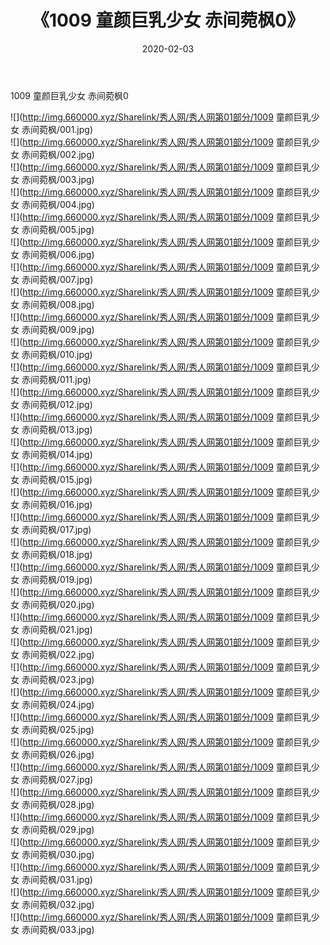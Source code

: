 ﻿---
layout: post
title:  《1009 童颜巨乳少女 赤间菀枫0》
date:   2020-02-03
img: http://img.660000.xyz/Sharelink/秀人网/秀人网第01部分/1009 童颜巨乳少女 赤间菀枫0/000.jpg
categories: [美女, 清纯, 唯美]
---

1009 童颜巨乳少女 赤间菀枫0

  ![](http://img.660000.xyz/Sharelink/秀人网/秀人网第01部分/1009 童颜巨乳少女 赤间菀枫/001.jpg) <br> ![](http://img.660000.xyz/Sharelink/秀人网/秀人网第01部分/1009 童颜巨乳少女 赤间菀枫/002.jpg) <br> ![](http://img.660000.xyz/Sharelink/秀人网/秀人网第01部分/1009 童颜巨乳少女 赤间菀枫/003.jpg) <br> ![](http://img.660000.xyz/Sharelink/秀人网/秀人网第01部分/1009 童颜巨乳少女 赤间菀枫/004.jpg) <br> ![](http://img.660000.xyz/Sharelink/秀人网/秀人网第01部分/1009 童颜巨乳少女 赤间菀枫/005.jpg) <br> ![](http://img.660000.xyz/Sharelink/秀人网/秀人网第01部分/1009 童颜巨乳少女 赤间菀枫/006.jpg) <br> ![](http://img.660000.xyz/Sharelink/秀人网/秀人网第01部分/1009 童颜巨乳少女 赤间菀枫/007.jpg) <br> ![](http://img.660000.xyz/Sharelink/秀人网/秀人网第01部分/1009 童颜巨乳少女 赤间菀枫/008.jpg) <br> ![](http://img.660000.xyz/Sharelink/秀人网/秀人网第01部分/1009 童颜巨乳少女 赤间菀枫/009.jpg) <br> ![](http://img.660000.xyz/Sharelink/秀人网/秀人网第01部分/1009 童颜巨乳少女 赤间菀枫/010.jpg) <br> ![](http://img.660000.xyz/Sharelink/秀人网/秀人网第01部分/1009 童颜巨乳少女 赤间菀枫/011.jpg) <br> ![](http://img.660000.xyz/Sharelink/秀人网/秀人网第01部分/1009 童颜巨乳少女 赤间菀枫/012.jpg) <br> ![](http://img.660000.xyz/Sharelink/秀人网/秀人网第01部分/1009 童颜巨乳少女 赤间菀枫/013.jpg) <br> ![](http://img.660000.xyz/Sharelink/秀人网/秀人网第01部分/1009 童颜巨乳少女 赤间菀枫/014.jpg) <br> ![](http://img.660000.xyz/Sharelink/秀人网/秀人网第01部分/1009 童颜巨乳少女 赤间菀枫/015.jpg) <br> ![](http://img.660000.xyz/Sharelink/秀人网/秀人网第01部分/1009 童颜巨乳少女 赤间菀枫/016.jpg) <br> ![](http://img.660000.xyz/Sharelink/秀人网/秀人网第01部分/1009 童颜巨乳少女 赤间菀枫/017.jpg) <br> ![](http://img.660000.xyz/Sharelink/秀人网/秀人网第01部分/1009 童颜巨乳少女 赤间菀枫/018.jpg) <br> ![](http://img.660000.xyz/Sharelink/秀人网/秀人网第01部分/1009 童颜巨乳少女 赤间菀枫/019.jpg) <br> ![](http://img.660000.xyz/Sharelink/秀人网/秀人网第01部分/1009 童颜巨乳少女 赤间菀枫/020.jpg) <br> ![](http://img.660000.xyz/Sharelink/秀人网/秀人网第01部分/1009 童颜巨乳少女 赤间菀枫/021.jpg) <br> ![](http://img.660000.xyz/Sharelink/秀人网/秀人网第01部分/1009 童颜巨乳少女 赤间菀枫/022.jpg) <br> ![](http://img.660000.xyz/Sharelink/秀人网/秀人网第01部分/1009 童颜巨乳少女 赤间菀枫/023.jpg) <br> ![](http://img.660000.xyz/Sharelink/秀人网/秀人网第01部分/1009 童颜巨乳少女 赤间菀枫/024.jpg) <br> ![](http://img.660000.xyz/Sharelink/秀人网/秀人网第01部分/1009 童颜巨乳少女 赤间菀枫/025.jpg) <br> ![](http://img.660000.xyz/Sharelink/秀人网/秀人网第01部分/1009 童颜巨乳少女 赤间菀枫/026.jpg) <br> ![](http://img.660000.xyz/Sharelink/秀人网/秀人网第01部分/1009 童颜巨乳少女 赤间菀枫/027.jpg) <br> ![](http://img.660000.xyz/Sharelink/秀人网/秀人网第01部分/1009 童颜巨乳少女 赤间菀枫/028.jpg) <br> ![](http://img.660000.xyz/Sharelink/秀人网/秀人网第01部分/1009 童颜巨乳少女 赤间菀枫/029.jpg) <br> ![](http://img.660000.xyz/Sharelink/秀人网/秀人网第01部分/1009 童颜巨乳少女 赤间菀枫/030.jpg) <br> ![](http://img.660000.xyz/Sharelink/秀人网/秀人网第01部分/1009 童颜巨乳少女 赤间菀枫/031.jpg) <br> ![](http://img.660000.xyz/Sharelink/秀人网/秀人网第01部分/1009 童颜巨乳少女 赤间菀枫/032.jpg) <br> ![](http://img.660000.xyz/Sharelink/秀人网/秀人网第01部分/1009 童颜巨乳少女 赤间菀枫/033.jpg) <br>